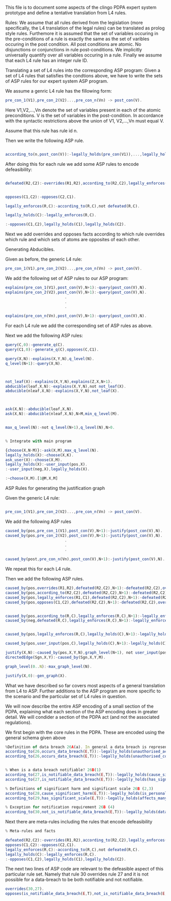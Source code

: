This file is to document some aspects of the clingo PDPA expert system prototype and define a tentative translation from L4 rules.

Rules:
We assume that all rules derived from the legislation (more specifically, the L4 translation of the legal rules) can be translated as prolog style rules. Furthemore it is assumed that the set of variables occuring in the pre-conditions of a rule is exactly the same as the set of varibles occuring in the post condition. All post conditions are atomic. No disjunctions or conjunctions in rule post-conditions. We implicitly universally quantify over all variables occuring in a rule. Finally we assume that each L4 rule has an integer rule ID.

Translating a set of L4 rules into the corresponding ASP program:
Given a set of L4 rules that satisfies the condtions above, we have to write the sets of ASP rules for our expert system ASP program.

We assume a genric L4 rule has the fillowing form:
```javascript
pre_con_1(V1),pre_con_2(V2)...,pre_con_n(Vn) -> post_con(V).
```
Here V1,V2,...,Vn denote the set of variables present in each of the atomic preconditions. V is the set of variables in the post-condition. In accordance with the syntactic restrictions above the union of V1, V2,...,Vn  must equal V. 

Assume that this rule has rule id n.

Then we write the following ASP rule.

```javascript

according_to(n,post_con(V)):-legally_holds(pre_con(V1)),...,legally_holds(pre_con(Vn)).
```

After doing this for each rule we add some ASP rules to encode defeasibility:

```javascript

defeated(R2,C2):-overrides(R1,R2),according_to(R2,C2),legally_enforces(R1,C1),opposes(C1,C2).


opposes(C1,C2):-opposes(C2,C1).

legally_enforces(R,C):-according_to(R,C),not defeated(R,C).

legally_holds(C):-legally_enforces(R,C).

:-opposes(C1,C2),legally_holds(C1),legally_holds(C2).
```
Next we add overrides and opposes facts according to which rule overrides which rule and which sets of atoms are opposites of each other.

Generating Abducibles.

Given as before, the generic L4 rule:
```javascript
pre_con_1(V1),pre_con_2(V2)...,pre_con_n(Vn) -> post_con(V).
```
We add the following set of ASP rules to our ASP program:
```javascript
explains(pre_con_1(V1),post_con(V),N+1):-query(post_con(V),N).
explains(pre_con_2(V2),post_con(V),N+1):-query(post_con(V),N).
                          .
                          .
                          .
                          
explains(pre_con_n(Vn),post_con(V),N+1):-query(post_con(V),N).

```
For each L4 rule we add the corresponding set of ASP rules as above.

Next we add the following ASP rules:
```javascript
query(C,0):-generate_q(C).
query(C1,0):-generate_q(C),opposes(C,C1).

query(X,N):-explains(X,Y,N),q_level(N).
q_level(N+1):-query(X,N).



not_leaf(X):-explains(X,Y,N),explains(Z,X,N+1).
abducible(leaf,X,N):-explains(X,Y,N),not not_leaf(X).
abducible(nleaf,X,N):-explains(X,Y,N),not_leaf(X).



ask(X,N):-abducible(leaf,X,N).
ask(X,N):-abducible(nleaf,X,N),N>M,min_q_level(M).


max_q_level(N):-not q_level(N+1),q_level(N),N>0.


% Integrate with main program

{choose(X,N-M)}:-ask(X,M),max_q_level(N).
legally_holds(X):-choose(X,K).
ask_user(X):-choose(X,M).
legally_holds(X):-user_input(pos,X).
:-user_input(neg,X),legally_holds(X).

:~choose(X,M).[1@M,X,M]
```

ASP Rules for generating the justification graph

Given the generic L4 rule:
```javascript

pre_con_1(V1),pre_con_2(V2)...,pre_con_n(Vn) -> post_con(V).
```
We add the following ASP rules

```javascript
caused_by(pos,pre_con_1(V1),post_con(V),N+1):-justify(post_con(V),N).
caused_by(pos,pre_con_2(V2),post_con(V),N+1):-justify(post_con(V),N).
                          .
                          .
                          .
                          
caused_by(post,pre_con_n(Vn),post_con(V),N+1):-justify(post_con(V),N).
```
We repeat this for each L4 rule.

Then we add the following ASP rules.

```javascript
caused_by(pos,overrides(R1,R2),defeated(R2,C2),N+1):-defeated(R2,C2),overrides(R1,R2),according_to(R2,C2),legally_enforces(R1,C1),opposes(C1,C2),justify(defeated(R2,C2),N).
caused_by(pos,according_to(R2,C2),defeated(R2,C2),N+1):-defeated(R2,C2),overrides(R1,R2),according_to(R2,C2),legally_enforces(R1,C1),opposes(C1,C2),justify(defeated(R2,C2),N).
caused_by(pos,legally_enforces(R1,C1),defeated(R2,C2),N+1):-defeated(R2,C2),overrides(R1,R2),according_to(R2,C2),legally_enforces(R1,C1),opposes(C1,C2),justify(defeated(R2,C2),N).
caused_by(pos,opposes(C1,C2),defeated(R2,C2),N+1):-defeated(R2,C2),overrides(R1,R2),according_to(R2,C2),legally_enforces(R1,C1),opposes(C1,C2),justify(defeated(R2,C2),N).


caused_by(pos,according_to(R,C),legally_enforces(R,C),N+1):-legally_enforces(R,C),according_to(R,C),not defeated(R,C),justify(legally_enforces(R,C),N).
caused_by(neg,defeated(R,C),legally_enforces(R,C),N+1):-legally_enforces(R,C),according_to(R,C),not defeated(R,C),justify(legally_enforces(R,C),N).


caused_by(pos,legally_enforces(R,C),legally_holds(C),N+1):-legally_holds(C),legally_enforces(R,C),not user_input(pos,C), justify(legally_holds(C),N).

caused_by(pos,user_input(pos,C),legally_holds(C),N+1):-legally_holds(C), user_input(pos,C), justify(legally_holds(C),N).

justify(X,N):-caused_by(pos,X,Y,N),graph_level(N+1), not user_input(pos,X).
directedEdge(Sgn,X,Y):-caused_by(Sgn,X,Y,M).

graph_level(0..N):-max_graph_level(N).

justify(X,0):-gen_graph(X).
```

What we have described so far covers most aspects of a general translation from L4 to ASP. Further additions to the ASP program are more specific to the scenario and the particular set of L4 rules in question.

We will now describe the entire ASP encoding of a small section of the PDPA, explaining what each section of the ASP encoding does in greater detail. We will condider a section of the PDPA act (and not the associated regulations).

We first begin with the core rules in the PDPA. These are encoded using the general schema given above
```javascript
%Definition of data breach 26A(a). In general a data breach is represented as a pair (E,T), where E is the 'name' of the data breach and T is the time at which it occured.
according_to(26,occurs_data_breach(E,T)):-legally_holds(unauthorised_access(E,T)).
according_to(26,occurs_data_breach(E,T)):-legally_holds(unauthorised_collection(E,T)).


% When is a data breach notifiable? 26B(1)
according_to(27,is_notifiable_data_breach(E,T)):-legally_holds(cause_significant_harm(E,T)),legally_holds(occurs_data_breach(E,T)).
according_to(27,is_notifiable_data_breach(E,T)):-legally_holds(has_significant_scale(E,T)), legally_holds(occurs_data_breach(E,T)).

% Definitions of significant harm and significant scale 26B (2,3)
according_to(28,cause_significant_harm(E,T)):-legally_holds(is_personal_data(E,T)).
according_to(29,has_significant_scale(E,T)):-legally_holds(affects_many_individuals(E,T)).

% Exception for notification requirement 26B (4)
according_to(30,not_is_notifiable_data_breach(E,T)):-legally_holds(data_breach_within_organisation(E,T)).
```
Next there are meta-rules including the rules that encode defeasibility
```javascript
% Meta-rules and facts

defeated(R2,C2):-overrides(R1,R2),according_to(R2,C2),legally_enforces(R1,C1),opposes(C1,C2).
opposes(C1,C2):-opposes(C2,C1).
legally_enforces(R,C):-according_to(R,C),not defeated(R,C).
legally_holds(C):-legally_enforces(R,C).
:-opposes(C1,C2),legally_holds(C1),legally_holds(C2).
```
The next two lines of ASP code are relevant to the defeasible aspect of this particular rule set. Namely that rule 30 overrides rule 27 and it is not possible for a data-breach to be both notifiable and not notifiable.
```javascript
overrides(30,27).
opposes(is_notifiable_data_breach(E,T),not_is_notifiable_data_breach(E,T)):-data_event(E,T).
```




